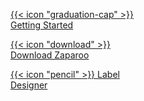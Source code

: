 ---
---

<a style="display: block; width: 230px" class="!rounded-md bg-primary-600 px-4 py-2 !text-neutral !no-underline hover:!bg-primary-500 dark:bg-primary-800 dark:hover:!bg-primary-700" href="https://tapto.wiki/Getting_Started" target="_self" role="button">{{< icon "graduation-cap" >}} Getting Started</a>

<a style="display: block; width: 230px" class="!rounded-md bg-primary-600 px-4 py-2 !text-neutral !no-underline hover:!bg-primary-500 dark:bg-primary-800 dark:hover:!bg-primary-700" href="/downloads" target="_self" role="button">{{< icon "download" >}} Download Zaparoo</a>

<a style="display: block; width: 230px" class="!rounded-md bg-primary-600 px-4 py-2 !text-neutral !no-underline hover:!bg-primary-500 dark:bg-primary-800 dark:hover:!bg-primary-700" href="https://designer.tapto.wiki/" target="_self" role="button">{{< icon "pencil" >}} Label Designer</a>
